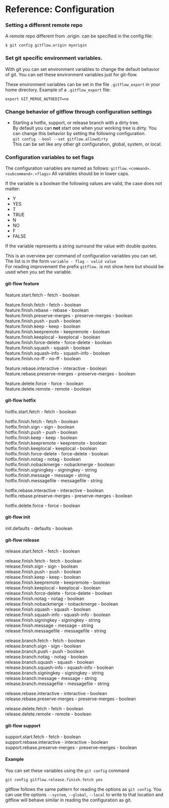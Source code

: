 # Reference: Configuration

### Setting a different remote repo
A remote repo different from .origin. can be specified in the config file:

`$ git config gitflow.origin myorigin`

### Set git specific environment variables.
With git you can set environment variables to change the default behavior of 
git. You can set these environment variables just for git-flow.

These environment variables can be set in the file `.gitflow_export` in your 
home directory. 
Example of a `.gitflow_export` file:

    export GIT_MERGE_AUTOEDIT=no

### Change behavior of gitflow through configuration settings

- Starting a hotfix, support, or release branch with a dirty tree.  
By default you can **not** start one when your working tree is dirty. You can change this behavior by setting the following configuration.  
`git config --bool --set gitflow.allowdirty`  
This can be set like any other git configuration, global, system, or local.

### Configuration variables to set flags
The configuration variables are named as follows:
`gitflow.<command>.<subcommand>.<flags>`
All variables should be in lower caps.

If the variable is a boolean the following values are valid, the case does not 
matter:
* Y
* YES
* T
* TRUE
* N
* NO
* F
* FALSE

If the variable represents a string surround the value with double quotes.

This is an overview per command of configuration variables you can set. The list 
is in the form `variable - flag - valid value`  
For reading improvement the prefix `gitflow.` is not show here but should 
be used when you set the variable. 
#### git-flow feature
feature.start.fetch - fetch - boolean

feature.finish.fetch - fetch - boolean  
feature.finish.rebase - rebase - boolean  
feature.finish.preserve-merges - preserve-merges - boolean  
feature.finish.push - push - boolean  
feature.finish.keep - keep - boolean  
feature.finish.keepremote - keepremote - boolean  
feature.finish.keeplocal - keeplocal - boolean  
feature.finish.force-delete - force-delete - boolean  
feature.finish.squash - squash - boolean  
feature.finish.squash-info - squash-info - boolean  
feature.finish.no-ff - no-ff - boolean  

feature.rebase.interactive - interactive - boolean  
feature.rebase.preserve-merges - preserve-merges - boolean  

feature.delete.force - force - boolean  
feature.delete.remote - remote - boolean  

#### git-flow hotfix
hotfix.start.fetch - fetch - boolean  

hotfix.finish.fetch - fetch - boolean  
hotfix.finish.sign - sign - boolean  
hotfix.finish.push - push - boolean  
hotfix.finish.keep - keep - boolean  
hotfix.finish.keepremote - keepremote - boolean  
hotfix.finish.keeplocal - keeplocal - boolean  
hotfix.finish.force-delete - force-delete - boolean  
hotfix.finish.notag - notag - boolean  
hotfix.finish.nobackmerge - nobackmerge - boolean  
hotfix.finish.signingkey - signingkey - string  
hotfix.finish.message - message - string  
hotfix.finish.messagefile - messagefile - string  

hotfix.rebase.interactive - interactive - boolean  
hotfix.rebase.preserve-merges - preserve-merges - boolean  

hotfix.delete.force - force - boolean  

#### git-flow init
init.defaults - defaults - boolean  

#### git-flow release
release.start.fetch - fetch - boolean  

release.finish.fetch - fetch - boolean  
release.finish.sign - sign - boolean  
release.finish.push - push - boolean  
release.finish.keep - keep - boolean  
release.finish.keepremote - keepremote - boolean  
release.finish.keeplocal - keeplocal - boolean  
release.finish.force-delete - force-delete - boolean  
release.finish.notag - notag - boolean  
release.finish.nobackmerge - nobackmerge - boolean  
release.finish.squash - squash - boolean  
release.finish.squash-info - squash-info - boolean  
release.finish.signingkey - signingkey - string  
release.finish.message - message - string  
release.finish.messagefile - messagefile - string  

release.branch.fetch - fetch - boolean  
release.branch.sign - sign - boolean  
release.branch.push - push - boolean  
release.branch.notag - notag - boolean  
release.branch.squash - squash - boolean  
release.branch.squash-info - squash-info - boolean  
release.branch.signingkey - signingkey - string  
release.branch.message - message - string  
release.branch.messagefile - messagefile - string  

release.rebase.interactive - interactive - boolean  
release.rebase.preserve-merges - preserve-merges - boolean
  
release.delete.fetch - fetch - boolean  
release.delete.remote - remote - boolean  

#### git-flow support
support.start.fetch - fetch - boolean  
support.rebase.interactive - interactive - boolean  
support.rebase.preserve-merges - preserve-merges - boolean  

#### Example
You can set these variables using the `git config` command

    git config gitflow.release.finish.fetch yes
    
gitflow follows the same pattern for reading the options as `git config`.
You can use the options `--system`, `--global`, `--local` to write to that 
location and gitflow will behave similar in reading the configuration as git. 